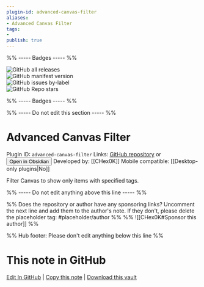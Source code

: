 ```yaml
---
plugin-id: advanced-canvas-filter
aliases:
- Advanced Сanvas Filter
tags: 
- 
publish: true
---
```


%% ----- Badges ----- %%

![GitHub all releases](https://img.shields.io/github/downloads/CHex0K/advanced-canvas-filter/total?color=573E7A&logo=github&style=for-the-badge)   
![GitHub manifest version](https://img.shields.io/github/manifest-json/v/CHex0K/advanced-canvas-filter?color=573E7A&logo=github&style=for-the-badge)   
![GitHub issues by-label](https://img.shields.io/github/issues/CHex0K/advanced-canvas-filter/help%20wanted?color=573E7A&logo=github&style=for-the-badge)   
![GitHub Repo stars](https://img.shields.io/github/stars/CHex0K/advanced-canvas-filter?color=573E7A&logo=github&style=for-the-badge)

%% ----- Badges ----- %%

%% ----- Do not edit this section ----- %%

# Advanced Сanvas Filter

Plugin ID: `advanced-canvas-filter`
Links: [GitHub repository](https://github.com/CHex0K/advanced-canvas-filter) or [<button id=HH>Open in Obsidian</button>](obsidian://show-plugin?id=advanced-canvas-filter)
Developed by: [[CHex0K]]
Mobile compatible: [[Desktop-only plugins|No]]

Filter Canvas to show only items with specified tags.

%% ----- Do not edit anything above this line ----- %% 

%% Does the repository or author have any sponsoring links? Uncomment the next line and add them to the author's note. If they don't, please delete the placeholder tag: #placeholder/author %%
%% ![[CHex0K#Sponsor this author]] %%

%% Hub footer: Please don't edit anything below this line %%

# This note in GitHub

<span class="git-footer">[Edit In GitHub](https://github.dev/obsidian-community/obsidian-hub/blob/main/02%20-%20Community%20Expansions/02.05%20All%20Community%20Expansions/Plugins/advanced-canvas-filter.md "git-hub-edit-note") | [Copy this note](https://raw.githubusercontent.com/obsidian-community/obsidian-hub/main/02%20-%20Community%20Expansions/02.05%20All%20Community%20Expansions/Plugins/advanced-canvas-filter.md "git-hub-copy-note") | [Download this vault](https://github.com/obsidian-community/obsidian-hub/archive/refs/heads/main.zip "git-hub-download-vault") </span>
